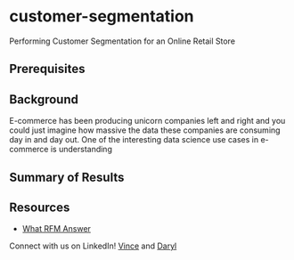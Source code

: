 # customer-segmentation
Performing Customer Segmentation for an Online Retail Store

## Prerequisites


## Background
E-commerce has been producing unicorn companies left and right and you could just imagine how massive the data these companies are consuming day in and day out. One of the interesting data science use cases in e-commerce is understanding

## Summary of Results


## Resources
- [What RFM Answer](https://www.putler.com/rfm-analysis/)



Connect with us on LinkedIn! [Vince](https://www.linkedin.com/in/joseph-vince-vertulfo-65bb6a102/) and [Daryl](https://www.linkedin.com/in/daryl-tang-a4b07315a/)
